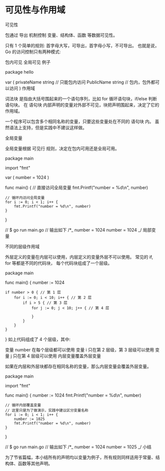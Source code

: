 # 可见性与作用域

可见性

包通过 导出 机制控制 变量、结构体、函数 等数据可见性。

只有 1 个简单的规则: 首字母大写，可导出，首字母小写，不可导出。 也就是说，Go 的访问控制只有两种模式:

包内可见
全局可见
例子

package hello

var (
privateName string // 只能包内访问
PublicName string // 包内，包外都可以访问
)
作用域

词法块 是指由大括号围起来的一个语句序列，比如 for 循环语句块，if/else 判断语句块。
在 语句块 内部声明的变量对外部不可见，块把声明围起来，决定了它的作用域。

一个程序可以包含多个相同名称的变量，只要这些变量处在不同的 语句块 内。
虽然语法上支持，但是实践中不建议这样做。

全局变量

全局变量根据 可见行 规则，决定在包内可用还是全局可用。

package main

import "fmt"

var (
number = 1024
)

func main() {
// 直接访问全局变量
fmt.Printf("number = %d\n", number)

    // 循环内访问全局变量
    for i := 0; i < 1; i++ {
        fmt.Printf("number = %d\n", number)
    }

}

// $ go run main.go
// 输出如下
/\*_
number = 1024
number = 1024
_/
局部变量

不同的层级作用域

外层定义的变量在内层可以使用，内层定义的变量外层不可以使用。
常见的 if, for 等都是不同的代码块， 每个代码块组成了一个层级。

package main

func main() {
number := 1024

    if number > 0 { // 第 1 层
        for i := 0; i < 10; i++ { // 第 2 层
            if i > 5 { // 第 3 层
                for j := 0; j < 10; j++ { // 第 4 层

                }
            }
        }
    }

}
如上代码组成了 4 个层级，其中:

变量 number 在每个层级都可以使用
变量 i 只在第 2 层级，第 3 层级可以使用
变量 j 只在第 4 层级可以使用
内层变量覆盖外层变量

如果在内层和外层块都存在相同名称的变量，那么内层变量会覆盖外层变量。

package main

import "fmt"

func main() {
number := 1024
fmt.Printf("number = %d\n", number)

    // 循环内部覆盖变量
    // 这里只是为了做演示，实践中建议区分变量名称
    for i := 0; i < 1; i++ {
        number := 1025
        fmt.Printf("number = %d\n", number)
    }

}

// $ go run main.go
// 输出如下
/\*_
number = 1024
number = 1025
_/
小结

为了节省篇幅，本小结所有的声明均以变量为例子，所有规则同样适用于常量、结构体、函数等其他声明。
